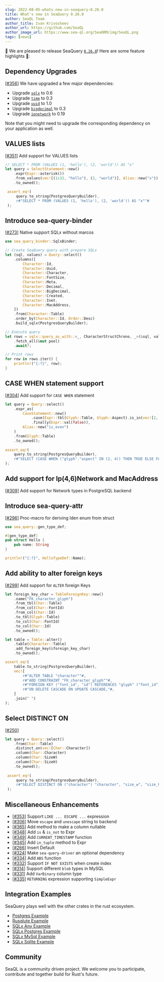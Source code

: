 ```yaml
---
slug: 2022-08-05-whats-new-in-seaquery-0.26.0
title: What's new in SeaQuery 0.26.0
author: SeaQL Team
author_title: Ivan Krivosheev
author_url: https://github.com/SeaQL
author_image_url: https://www.sea-ql.org/SeaORM/img/SeaQL.png
tags: [news]
---
```


🎉 We are pleased to release SeaQuery [`0.26.0`](https://github.com/SeaQL/sea-query/releases/tag/0.26.0)! Here are some feature highlights 🌟:

## Dependency Upgrades

[[#356](https://github.com/SeaQL/sea-query/issues/356)] We have upgraded a few major dependencies:
- Upgrade [`sqlx`](https://github.com/launchbadge/sqlx) to 0.6
- Upgrade [`time`](https://github.com/time-rs/time) to 0.3
- Upgrade [`uuid`](https://github.com/uuid-rs/uuid) to 1.0
- Upgrade [`bigdecimal`](https://github.com/akubera/bigdecimal-rs) to 0.3
- Upgrade [`ipnetwork`](https://github.com/achanda/ipnetwork) to 0.19

Note that you might need to upgrade the corresponding dependency on your application as well.

## VALUES lists

[[#351](https://github.com/SeaQL/sea-query/issues/350)] Add support for VALUES lists

```rust
// SELECT * FROM (VALUES (1, 'hello'), (2, 'world')) AS "x"
let query = SelectStatement::new()
    .expr(Expr::asterisk())
    .from_values(vec![(1i32, "hello"), (2, "world")], Alias::new("x"))
    .to_owned();

 assert_eq!(
     query.to_string(PostgresQueryBuilder), 
     r#"SELECT * FROM (VALUES (1, 'hello'), (2, 'world')) AS "x""#
 );
```

## Introduce sea-query-binder

[[#273](https://github.com/SeaQL/sea-query/issues/273)] Native support SQLx without marcos

```rust
use sea_query_binder::SqlxBinder;

// Create SeaQuery query with prepare SQLx
let (sql, values) = Query::select()
    .columns([
        Character::Id,
        Character::Uuid,
        Character::Character,
        Character::FontSize,
        Character::Meta,
        Character::Decimal,
        Character::BigDecimal,
        Character::Created,
        Character::Inet,
        Character::MacAddress,
    ])
    .from(Character::Table)
    .order_by(Character::Id, Order::Desc)
    .build_sqlx(PostgresQueryBuilder);

// Execute query
let rows = sqlx::query_as_with::<_, CharacterStructChrono, _>(&sql, values)
    .fetch_all(&mut pool)
    .await?;

// Print rows
for row in rows.iter() {
    println!("{:?}", row);
}
```

## CASE WHEN statement support 

[[#304](https://github.com/SeaQL/sea-query/pull/304)] Add support for `CASE WHEN` statement

```rust
let query = Query::select()
    .expr_as(
        CaseStatement::new()
            .case(Expr::tbl(Glyph::Table, Glyph::Aspect).is_in(vec![2, 4]), Expr::val(true))
            .finally(Expr::val(false)),
        Alias::new("is_even")
    )
    .from(Glyph::Table)
    .to_owned();
    
assert_eq!(
    query.to_string(PostgresQueryBuilder),
    r#"SELECT (CASE WHEN ("glyph"."aspect" IN (2, 4)) THEN TRUE ELSE FALSE END) AS "is_even" FROM "glyph""#
);
```

## Add support for Ip(4,6)Network and MacAddress

[[#309](https://github.com/SeaQL/sea-query/pull/309)] Add support for Network types in PostgreSQL backend

## Introduce sea-query-attr

[[#296](https://github.com/SeaQL/sea-query/issues/296)] Proc-macro for deriving Iden enum from struct

```rust
use sea_query::gen_type_def;

#[gen_type_def]
pub struct Hello {
    pub name: String
}

println!("{:?}", HelloTypeDef::Name);
```

## Add ability to alter foreign keys

[[#299](https://github.com/SeaQL/sea-query/pull/299)] Add support for `ALTER` foreign Keys

```rust
let foreign_key_char = TableForeignKey::new()
    .name("FK_character_glyph")
    .from_tbl(Char::Table)
    .from_col(Char::FontId)
    .from_col(Char::Id)
    .to_tbl(Glyph::Table)
    .to_col(Char::FontId)
    .to_col(Char::Id)
    .to_owned();

let table = Table::alter()
    .table(Character::Table)
    .add_foreign_key(&foreign_key_char)
    .to_owned();

assert_eq!(
    table.to_string(PostgresQueryBuilder),
    vec![
        r#"ALTER TABLE "character""#,
        r#"ADD CONSTRAINT "FK_character_glyph""#,
        r#"FOREIGN KEY ("font_id", "id") REFERENCES "glyph" ("font_id", "id")"#,
        r#"ON DELETE CASCADE ON UPDATE CASCADE,"#,
    ]
    .join(" ")
);
```

## Select DISTINCT ON

[[#250](https://github.com/SeaQL/sea-query/issues/250)]

```rust
let query = Query::select()
    .from(Char::Table)
    .distinct_on(vec![Char::Character])
    .column(Char::Character)
    .column(Char::SizeW)
    .column(Char::SizeH)
    .to_owned();
    
 assert_eq!(
     query.to_string(PostgresQueryBuilder),
     r#"SELECT DISTINCT ON ("character") "character", "size_w", "size_h" FROM "character""#
 );
```

## Miscellaneous Enhancements

- [[#353](https://github.com/SeaQL/sea-query/pull/353)] Support `LIKE ... ESCAPE ...`  expression  
- [[#306](https://github.com/SeaQL/sea-query/pull/306)] Move `escape` and `unescape` string to backend
- [[#365](https://github.com/SeaQL/sea-query/pull/365)] Add method to make a column nullable
- [[#348](https://github.com/SeaQL/sea-query/pull/348)] Add `is` & `is_not` to Expr
- [[#349](https://github.com/SeaQL/sea-query/pull/349)] Add `CURRENT_TIMESTAMP` function
- [[#345](https://github.com/SeaQL/sea-query/pull/345)] Add `in_tuple` method to Expr
- [[#266](https://github.com/SeaQL/sea-query/pull/266)] Insert Default
- [[#324](https://github.com/SeaQL/sea-query/pull/324)] Make `sea-query-driver` an optional dependency
- [[#334](https://github.com/SeaQL/sea-query/pull/334)] Add `ABS` function
- [[#332](https://github.com/SeaQL/sea-query/pull/332)] Support `IF NOT EXISTS` when create index
- [[#314](https://github.com/SeaQL/sea-query/pull/314)] Support different `blob` types in MySQL
- [[#331](https://github.com/SeaQL/sea-query/pull/331)] Add `VarBinary` column type
- [[#335](https://github.com/SeaQL/sea-query/pull/335)] `RETURNING` expression supporting `SimpleExpr`

## Integration Examples

SeaQuery plays well with the other crates in the rust ecosystem. 

- [Postgres Example](https://github.com/SeaQL/sea-query/tree/master/examples/postgres)
- [Rusqlute Example](https://github.com/SeaQL/sea-query/tree/master/examples/rusqlite)
- [SQLx Any Example](https://github.com/SeaQL/sea-query/tree/master/examples/sqlx_any)
- [SQLx Postgres Example](https://github.com/SeaQL/sea-query/tree/master/examples/sqlx_postgres)
- [SQLx MySql Example](https://github.com/SeaQL/sea-query/tree/master/examples/sqlx_mysql)
- [SQLx Sqlite Example](https://github.com/SeaQL/sea-query/tree/master/examples/sqlx_sqlite)

## Community

SeaQL is a community driven project. We welcome you to participate, contribute and together build for Rust's future.
